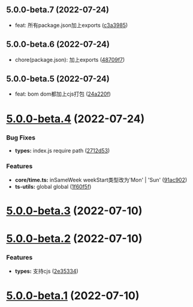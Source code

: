 ## 5.0.0-beta.7 (2022-07-24)

* feat: 所有package.json加上exports ([c3a3985](https://github.com/mengxinssfd/ts-utils/commit/c3a3985))



## 5.0.0-beta.6 (2022-07-24)

* chore(package.json): 加上exports ([48709f7](https://github.com/mengxinssfd/ts-utils/commit/48709f7))



## 5.0.0-beta.5 (2022-07-24)

* feat: bom dom都加上cjs打包 ([24a220f](https://github.com/mengxinssfd/ts-utils/commit/24a220f))



# [5.0.0-beta.4](https://github.com/mengxinssfd/ts-utils/compare/v5.0.0-beta.3...v5.0.0-beta.4) (2022-07-24)


### Bug Fixes

* **types:** index.js require path ([2712d53](https://github.com/mengxinssfd/ts-utils/commit/2712d530d13981bb3e5ebc019a57088478079a72))


### Features

* **core/time.ts:** inSameWeek weekStart类型改为'Mon' | 'Sun' ([91ac902](https://github.com/mengxinssfd/ts-utils/commit/91ac902c635f75962d104f8b55b1f9d3f309d864))
* **ts-utils:** global global ([1f60f5f](https://github.com/mengxinssfd/ts-utils/commit/1f60f5fd70165034ec181bd860b434869ba29ab8))



# [5.0.0-beta.3](https://github.com/mengxinssfd/ts-utils/compare/v5.0.0-beta.2...v5.0.0-beta.3) (2022-07-10)



# [5.0.0-beta.2](https://github.com/mengxinssfd/ts-utils/compare/v5.0.0-beta.1...v5.0.0-beta.2) (2022-07-10)


### Features

* **types:** 支持cjs ([2e35334](https://github.com/mengxinssfd/ts-utils/commit/2e3533472da3d9e798ef79187a36a2cfc630380d))



# [5.0.0-beta.1](https://github.com/mengxinssfd/ts-utils/compare/v5.0.0-beta.0...v5.0.0-beta.1) (2022-07-10)



